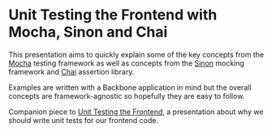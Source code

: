 # Unit Testing the Frontend with Mocha, Sinon and Chai
This presentation aims to quickly explain some of the key concepts from the
[Mocha](https://mochajs.org/) testing framework as well as concepts from the [Sinon](http://sinonjs.org/) mocking 
framework and [Chai](http://chaijs.com/) assertion library.

Examples are written with a Backbone application in mind but the overall concepts are framework-agnostic so hopefully 
they are easy to follow.

Companion piece to [Unit Testing the Frontend](https://github.com/ecris87/frontend-unit-testing-presentation), a 
presentation about why we should write unit tests for our frontend code.